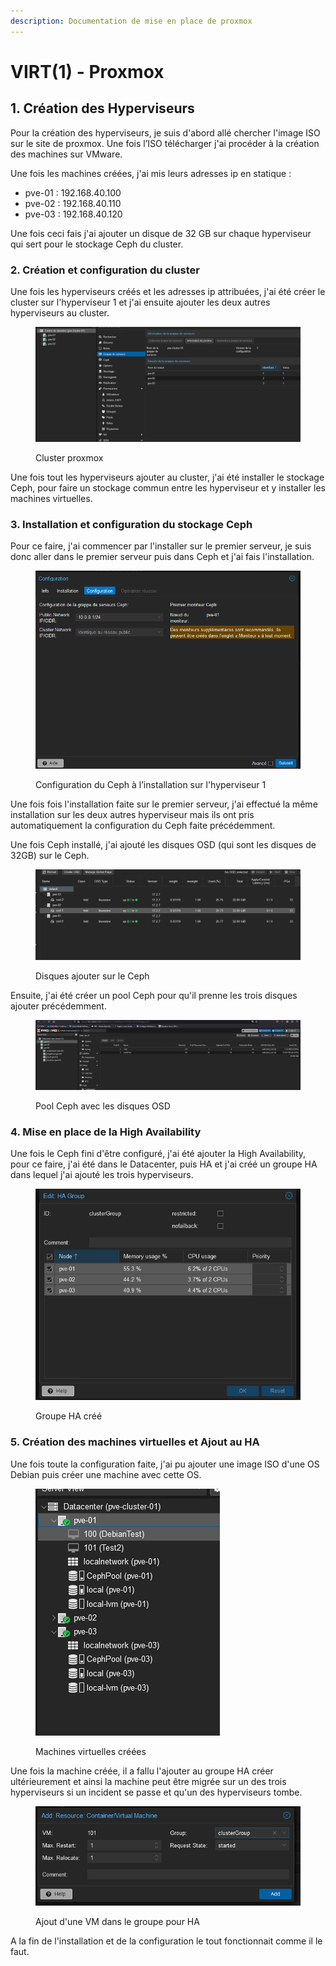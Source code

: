 ```yaml
---
description: Documentation de mise en place de proxmox
---
```


# VIRT(1) - Proxmox

## 1. Création des Hyperviseurs

Pour la création des hyperviseurs, je suis d'abord allé chercher l'image ISO sur le site de proxmox. Une fois l’ISO télécharger j'ai procéder à la création des machines sur VMware.

Une fois les machines créées, j'ai mis leurs adresses ip en statique :&#x20;

* pve-01 : 192.168.40.100
* pve-02 : 192.168.40.110
* pve-03 : 192.168.40.120

Une fois ceci fais j'ai ajouter un disque de 32 GB sur chaque hyperviseur qui sert pour le stockage Ceph du cluster.&#x20;

### 2. Création et configuration du cluster

Une fois les hyperviseurs créés et les adresses ip attribuées, j'ai été créer le cluster sur l'hyperviseur 1 et j'ai ensuite ajouter les deux autres hyperviseurs au cluster.&#x20;

<figure><img src=".gitbook/assets/clsuter.png" alt=""><figcaption><p>Cluster proxmox</p></figcaption></figure>

Une fois tout les hyperviseurs ajouter au cluster, j'ai été installer le stockage Ceph, pour faire un stockage commun entre les hyperviseur et y installer les machines virtuelles.&#x20;

### 3. Installation et configuration du stockage Ceph

Pour ce faire, j'ai commencer par l'installer sur le premier serveur, je suis donc aller dans le premier serveur puis dans Ceph et j'ai fais l'installation.&#x20;

<figure><img src=".gitbook/assets/fin intall ceph.png" alt=""><figcaption><p>Configuration du Ceph à l’installation sur l'hyperviseur 1</p></figcaption></figure>

Une fois fois l'installation faite sur le premier serveur, j'ai effectué la même installation sur les deux autres hyperviseur mais ils ont pris automatiquement la configuration du Ceph faite précédemment.

Une fois Ceph installé,  j'ai ajouté les disques OSD (qui sont les disques de 32GB) sur le Ceph.

<figure><img src=".gitbook/assets/osd.png" alt=""><figcaption><p>Disques ajouter sur le Ceph</p></figcaption></figure>

Ensuite, j'ai été créer un pool Ceph pour qu'il prenne les trois disques ajouter précédemment.&#x20;

<figure><img src=".gitbook/assets/cephpool (1).png" alt=""><figcaption><p>Pool Ceph avec les disques OSD</p></figcaption></figure>

### 4. Mise en place de la High Availability

Une fois le Ceph fini d'être configuré, j'ai été ajouter la High Availability, pour ce faire,  j'ai été dans le Datacenter, puis HA et j'ai créé un groupe HA dans lequel j'ai ajouté les trois hyperviseurs.

<figure><img src=".gitbook/assets/HAgoup.png" alt=""><figcaption><p>Groupe HA créé</p></figcaption></figure>

### 5. Création des machines virtuelles et Ajout au HA

Une fois toute la configuration faite, j'ai pu ajouter une image ISO d'une OS Debian puis créer une machine avec cette OS.&#x20;

<figure><img src=".gitbook/assets/vmscreer.png" alt=""><figcaption><p>Machines virtuelles créées</p></figcaption></figure>

Une fois la machine créée, il a fallu l'ajouter au groupe HA créer ultérieurement et ainsi la machine peut être migrée sur un des trois hyperviseurs si un incident se passe et qu'un des hyperviseurs tombe.

<figure><img src=".gitbook/assets/ajout vm group ha.png" alt=""><figcaption><p>Ajout d'une VM dans le groupe pour HA</p></figcaption></figure>

A la fin de l'installation et de la configuration le tout fonctionnait comme il le faut.

